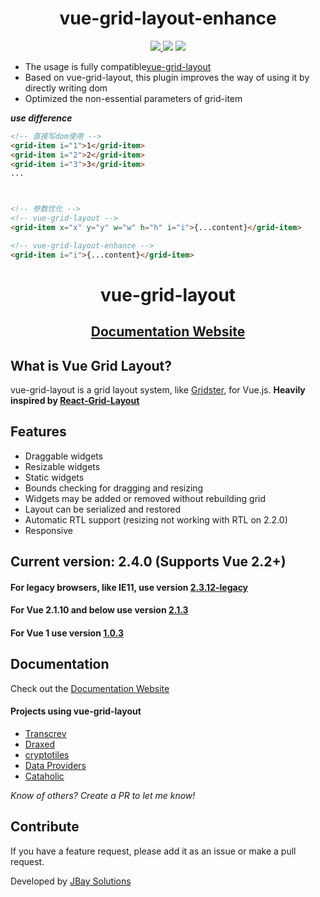 <h1 align="center">vue-grid-layout-enhance</h1>

<p align="center">
<a href="https://www.npmjs.com/package/vue-grid-layout-enhance"><img src="https://img.shields.io/npm/v/vue-grid-layout-enhance.svg"/> <img src="https://img.shields.io/npm/dm/vue-grid-layout-enhance.svg"/></a> <a href="https://vuejs.org/"><img src="https://img.shields.io/badge/vue-2.2.x-brightgreen.svg"/></a>
</p>


- The usage is fully compatible<a href="https://github.com/jbaysolutions/vue-grid-layout">vue-grid-layout</a>
- Based on vue-grid-layout, this plugin improves the way of using it by directly writing dom
- Optimized the non-essential parameters of grid-item

***use difference***

```html
<!-- 直接写dom使用 -->
<grid-item i="1">1</grid-item>
<grid-item i="2">2</grid-item>
<grid-item i="3">3</grid-item>
...



<!-- 参数优化 -->
<!-- vue-grid-layout -->
<grid-item x="x" y="y" w="w" h="h" i="i">{...content}</grid-item>

<!-- vue-grid-layout-enhance -->
<grid-item i="i">{...content}</grid-item>
```

<h1 align="center">vue-grid-layout</h1>

<p align="center">
<!--a href="https://vuejs.org/">
    <img src="https://img.shields.io/badge/vue-2.2.x-brightgreen.svg"/>
</a-->
</p>
<h2 align="center">
<a href="https://jbaysolutions.github.io/vue-grid-layout/" target="_blank">Documentation Website</a>
</h2>

## What is Vue Grid Layout?

vue-grid-layout is a grid layout system, like [Gridster](http://dsmorse.github.io/gridster.js/), for Vue.js. **Heavily inspired by [React-Grid-Layout](https://github.com/STRML/react-grid-layout)**

## Features

* Draggable widgets
* Resizable widgets
* Static widgets
* Bounds checking for dragging and resizing
* Widgets may be added or removed without rebuilding grid
* Layout can be serialized and restored
* Automatic RTL support (resizing not working with RTL on 2.2.0)
* Responsive

## **Current version:** 2.4.0 (Supports Vue 2.2+)

#### **For legacy browsers**, like IE11, use version [2.3.12-legacy](https://github.com/jbaysolutions/vue-grid-layout/tree/legacy)
#### **For Vue 2.1.10 and below use version [2.1.3](https://github.com/jbaysolutions/vue-grid-layout/tree/2.1.3)**
#### **For Vue 1 use version [1.0.3](https://github.com/jbaysolutions/vue-grid-layout/tree/1.0.3)** 

## Documentation

Check out the <a href="https://jbaysolutions.github.io/vue-grid-layout/" target="_blank">Documentation Website</a>

<!--
Chinese documentation: [简体中文](./README-zh_CN.md) 
-->

#### Projects using vue-grid-layout

- [Transcrev](https://www.transcrev.com/?utm_source=github&utm_medium=web&utm_campaign=vue-grid-layout)
- [Draxed](https://www.draxed.com/?utm_source=github&utm_medium=web&utm_campaign=vue-grid-layout)
- [cryptotiles](https://www.cryptotiles.io/?utm_source=github&utm_medium=web&utm_campaign=vue-grid-layout)
- [Data Providers](https://www.dataproviders.io/?utm_source=github&utm_medium=web&utm_campaign=vue-grid-layout)
- [Cataholic](https://cataholic.glitch.me/)

*Know of others? Create a PR to let me know!*


## Contribute

If you have a feature request, please add it as an issue or make a pull request.


Developed by <a href="https://www.jbaysolutions.com">JBay Solutions</a> 
